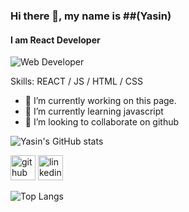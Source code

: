 ### Hi there 👋, my name is ##(Yasin)
#### I am React Developer

![Web Developer](https://i.ibb.co/ccv4tVr/github-on-the-hunt-for-a-new-diversity-lead-developers-techworld-github-universe-png-800-450.png)







Skills:  REACT / JS / HTML / CSS

- 🔭 I’m currently working on this page. 
- 🌱 I’m currently learning javascript 
- 👯 I’m looking to collaborate on github 

![Yasin's GitHub stats](https://github-readme-stats.vercel.app/api?username=yasin-hasan2&show_icons=true&theme=transparent)

[<img src='https://cdn.jsdelivr.net/npm/simple-icons@3.0.1/icons/github.svg' alt='github' height='40'>](https://github.com/https://github.com/yasin-hasan2) 
[<img src='https://cdn.jsdelivr.net/npm/simple-icons@3.0.1/icons/linkedin.svg' alt='linkedin' height='40'>](https://www.linkedin.com/in/https://www.linkedin.com/in/yasin-hasan-05a16425a//)  

![Top Langs](https://github-readme-stats.vercel.app/api/top-langs/?username=yasin-hasan2&layout=compact)


